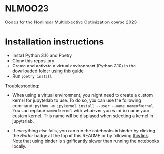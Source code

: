# NLMOO23
Codes for the Nonlinear Multiobjective Optimization course 2023

# Installation instructions
* Install Python 3.10 and Poetry
* Clone this repository
* Create and activate a virtual environment (Python 3.10) in the downloaded folder using [this guide](https://janakiev.com/blog/jupyter-virtual-envs/)
* Run `poetry install`

Troubleshooting:

- When using a virtual environment, you might need to create a custom kernel for jupyterlab to use. To do so, you can use the following command: `python -m ipykernel install --user --name nameofkernel`. You can replace `nameofkernel` with whatever you want to name your custom kernel. This name will be displayed when selecting a kernel in jupyterlab.

- If everything else fails, you can run the notebooks in binder by clicking the _Binder_ badge at the top of this README or by following [this link](https://mybinder.org/v2/gh/industrial-optimization-group/NLMOO23/HEAD). Note that using binder is significantly slower than running the notebooks locally.

